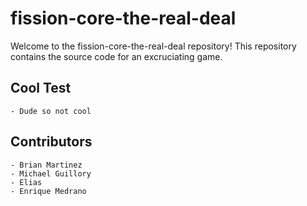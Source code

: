 
# fission-core-the-real-deal

Welcome to the fission-core-the-real-deal repository! 
This repository contains the source code for an excruciating game.  

## Cool Test
    - Dude so not cool

## Contributors
    - Brian Martinez
    - Michael Guillory
    - Elias
    - Enrique Medrano

